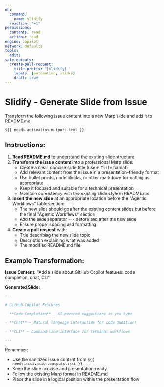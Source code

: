 ```yaml
---
on:
  command:
    name: slidify
  reaction: "+1"
permissions:
  contents: read
  actions: read
engine: copilot
network: defaults
tools:
  edit:
safe-outputs:
  create-pull-request:
    title-prefix: "[slidify] "
    labels: [automation, slides]
    draft: true
---
```

# Slidify - Generate Slide from Issue

Transform the following issue content into a new Marp slide and add it to README.md:

```
${{ needs.activation.outputs.text }}
```

## Instructions:

1. **Read README.md** to understand the existing slide structure
2. **Transform the issue content** into a professional Marp slide:
   - Create a clear, concise slide title (use `# Title` format)
   - Add relevant content from the issue in a presentation-friendly format
   - Use bullet points, code blocks, or other markdown formatting as appropriate
   - Keep it focused and suitable for a technical presentation
   - Maintain consistency with the existing slide style in README.md
3. **Insert the new slide** at an appropriate location before the "Agentic Workflows" table section:
   - The new slide should go after the existing content slides but before the final "Agentic Workflows" section
   - Add the slide separator `---` before and after the new slide
   - Ensure proper spacing and formatting
4. **Create a pull request** with:
   - Title describing the new slide topic
   - Description explaining what was added
   - The modified README.md file

## Example Transformation:

**Issue Content:**
"Add a slide about GitHub Copilot features: code completion, chat, CLI"

**Generated Slide:**
```markdown
---

# GitHub Copilot Features

- **Code Completion** — AI-powered suggestions as you type

- **Chat** — Natural language interaction for code questions

- **CLI** — Command-line interface for terminal workflows

---
```

Remember:
- Use the sanitized issue content from `${{ needs.activation.outputs.text }}`
- Keep the slide concise and presentation-ready
- Follow the existing Marp format in README.md
- Place the slide in a logical position within the presentation flow
